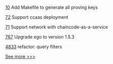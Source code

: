 
[10](https://github.com/hyperledger-labs/zeto/pull/10) Add Makefile to generate all proving keys

[72](https://github.com/hyperledger-labs/cc-tools-demo/pull/72) Support ccaas deployment

[71](https://github.com/hyperledger-labs/cc-tools-demo/pull/71) Support network with chaincode-as-a-service

[767](https://github.com/hyperledger/fabric-private-chaincode/pull/767) Upgrade ego to version 1.5.3

[4833](https://github.com/hyperledger/iroha/pull/4833) refactor: query filters


[See more >>>](https://start-here.hyperledger.org/pull-requests)
